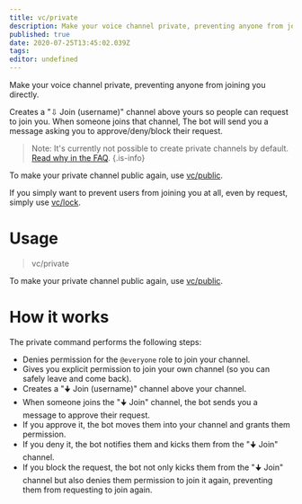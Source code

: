 ```yaml
---
title: vc/private
description: Make your voice channel private, preventing anyone from joining you directly.
published: true
date: 2020-07-25T13:45:02.039Z
tags: 
editor: undefined
---
```


Make your voice channel private, preventing anyone from joining you directly.

Creates a "⇩ Join (username)" channel above yours so people can request to join you. When someone joins that channel, The bot will send you a message asking you to approve/deny/block their request.

> Note: It's currently not possible to create private channels by default. [Read why in the FAQ](/FAQ#can-i-make-private-channels-by-default).
{.is-info}

To make your private channel public again, use [vc/public](/command/public).

If you simply want to prevent users from joining you at all, even by request, simply use [vc/lock](/command/lock).

# Usage

> vc/private

To make your private channel public again, use [vc/public](/command/public).

# How it works

The private command performs the following steps:

* Denies permission for the `@everyone` role to join your channel.
* Gives you explicit permission to join your own channel (so you can safely leave and come back).
* Creates a "🠋 Join (username)" channel above your channel.
* When someone joins the "🠋 Join" channel, the bot sends you a message to approve their request.
* If you approve it, the bot moves them into your channel and grants them permission.
* If you deny it, the bot notifies them and kicks them from the "🠋 Join" channel.
* If you block the request, the bot not only kicks them from the "🠋 Join" channel but also denies them permission to join it again, preventing them from requesting to join again.